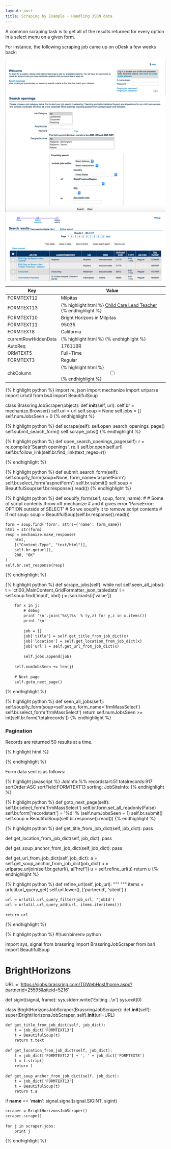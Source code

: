 ```yaml
---
layout: post
title: Scraping by Example - Handling JSON data
---
```


A common scraping task is to get all of the results returned for every option
in a select menu on a given form.

For instance, the following scraping job came up on oDesk a few weeks back:

![Form Image 1](/assets/brassring/1.png)
![Form Image 1](/assets/brassring/2.png)
![Form Image 1](/assets/brassring/3.png)

<table>
  <thead>
    <tr>
      <th>Key</th>
      <th>Value</th>
    </tr>
  </thead>
  <tbody>
    <tr>
      <td>FORMTEXT12</td>
      <td>Milpitas</td>
    </tr>
    <tr>
      <td>FORMTEXT13</td> 
      <td>{% highlight html %}
<input type='hidden' value="leadteacher">
</input>
<a href="jobdetails.aspx?SID=%5eY4xaA%2fHuxO7HUAxWgQZaaF5irzzrwqM_slp_rhc_Fd7LOkibpxyWh7faRjNg%2f29PF5WbMpEH&jobId=427661&type=search&JobReqLang=1&recordstart=1&JobSiteId=5216&JobSiteInfo=427661_5216&GQId=480">
  Child Care Lead Teacher
</a>{% endhighlight %}</td>
    </tr>
    <tr>
      <td>FORMTEXT10</td>
      <td> Bright Horizons in Milpitas</td>
    </tr>
    <tr>
      <td>FORMTEXT11</td> 
      <td>95035</td>
    </tr>
    <tr>
      <td>FORMTEXT8</td>
      <td>California</td>
    </tr>
    <tr>
      <td>currentRowHiddenData</td>
      <td>{% highlight html %}
<input type='hidden' 
  name='hidJobSiteId' 
  id='hidJobSiteId_427661'  
  value='427661_5216' />
<input type='hidden' 
  name='hidJobGQId'  
  value='480' />
      {% endhighlight %}</td>
    </tr>
    <tr>
      <td>AutoReq</td>
      <td>17611BR</td>
    </tr>
    <tr>
      <td>ORMTEXT5</td> 
      <td>Full-Time</td>
    </tr>
    <tr>
      <td>FORMTEXT3</td>
      <td>Regular</td>
    </tr>
    <tr>
      <td>chkColumn</td>
      <td>{% highlight html %}
<label for='427661'></label>
<div style='text-align:center'>
  <input type='checkbox' title='leadteacher' 
      id='427661' name='chkJobClientIds' 
      value='427661|1|480' 
      onClick=javascript:onCheckJob('427661',427661,'1','480','1'); 
  />
</div>
     {% endhighlight %}</td>
    </tr>
  </tbody>
</table>

{% highlight python %}
import re, json
import mechanize
import urlparse
import urlutil
from bs4 import BeautifulSoup

class BrassringJobScraper(object):
    def __init__(self, url):
        self.br = mechanize.Browser()
        self.url = url
        self.soup = None
        self.jobs = []
        self.numJobsSeen = 0
{% endhighlight %}

{% highlight python %}
def scrape(self):
    self.open_search_openings_page()
    self.submit_search_form()
    self.scrape_jobs()
{% endhighlight %}

{% highlight python %}
def open_search_openings_page(self):
    r = re.compile(r'Search openings', re.I)
    self.br.open(self.url)
    self.br.follow_link(self.br.find_link(text_regex=r))

{% endhighlight %}

{% highlight python %}
def submit_search_form(self):
    self.soupify_form(soup=None, form_name='aspnetForm')
    self.br.select_form('aspnetForm')
    self.br.submit()
    self.soup = BeautifulSoup(self.br.response().read())
{% endhighlight %}

{% highlight python %}
def soupify_form(self, soup, form_name):
    #
    # Some of script contents throw off mechanize
    # and it gives error 'ParseError: OPTION outside of SELECT'
    # So we soupify it to remove script contents
    #
    if not soup:
        soup = BeautifulSoup(self.br.response().read())

    form = soup.find('form', attrs={'name': form_name})
    html = str(form)
    resp = mechanize.make_response(
        html, 
        [("Content-Type", "text/html")],
        self.br.geturl(),
        200, "OK"
    )
    self.br.set_response(resp)

{% endhighlight %}

{% highlight python %}
def scrape_jobs(self):
    while not self.seen_all_jobs():
        t = 'ctl00_MainContent_GridFormatter_json_tabledata'
        i = self.soup.find('input', id=t)
        j = json.loads(i['value'])

        for x in j:
            # debug
            print '\n'.join('%s\t%s' % (y,z) for y,z in x.items())
            print '\n'

            job = {}
            job['title'] = self.get_title_from_job_dict(x)
            job['location'] = self.get_location_from_job_dict(x)
            job['url'] = self.get_url_from_job_dict(x)

            self.jobs.append(job)

        self.numJobsSeen += len(j)

        # Next page
        self.goto_next_page()
{% endhighlight %}

{% highlight python %}
def seen_all_jobs(self):
    self.soupify_form(soup=self.soup, form_name='frmMassSelect')
    self.br.select_form('frmMassSelect')
    return self.numJobsSeen >= int(self.br.form['totalrecords'])
{% endhighlight %}

### Pagination

Records are returned 50 results at a time. 

{% highlight html %}
<form name="frmMassSelect" method="post" action="searchresults.aspx?SID=^Ma_slp_rhc_ooksXuPqc_slp_rhc__slp_rhc_4aAdjbWLwoLkE4hXrS/w7UiUsLxM6pDX4cUsEv3OAkRPQnDuWC" style="visibility:hidden" aria-hidden="true">
  <input type="hidden" name="JobInfo" value="">
  <input type="hidden" name="recordstart" value="1">
  <input type="hidden" name="totalrecords" value="917">
  <input type="hidden" name="sortOrder" value="ASC">
  <input type="hidden" name="sortField" value="FORMTEXT13">
  <input type="hidden" name="sorting" value="">
  <input type="hidden" name="JobSiteInfo" value="">
</form>
{% endhighlight %}

Form data sent is as follows:

{% highlight javascript %}
JobInfo:%%
recordstart:51
totalrecords:917
sortOrder:ASC
sortField:FORMTEXT13
sorting:
JobSiteInfo:
{% endhighlight %}

{% highlight python %}
def goto_next_page(self):
    self.br.select_form('frmMassSelect')
    self.br.form.set_all_readonly(False)
    self.br.form['recordstart'] = '%d' % (self.numJobsSeen + 1)
    self.br.submit()
    self.soup = BeautifulSoup(self.br.response().read())
{% endhighlight %}

{% highlight python %}
def get_title_from_job_dict(self, job_dict):
    pass

def get_location_from_job_dict(self, job_dict):
    pass

def get_soup_anchor_from_job_dict(self, job_dict):
    pass

def get_url_from_job_dict(self, job_dict):
    a = self.get_soup_anchor_from_job_dict(job_dict)
    u = urlparse.urljoin(self.br.geturl(), a['href'])
    u = self.refine_url(u)
    return u
{% endhighlight %}

{% highlight python %}
def refine_url(self, job_url):
    """
    """
    items = urlutil.url_query_get(
        self.url.lower(), 
        ['partnerid', 'siteid']
    )

    url = urlutil.url_query_filter(job_url, 'jobId')
    url = urlutil.url_query_add(url, items.iteritems())

    return url
{% endhighlight %}

{% highlight python %}
#!/usr/bin/env python

import sys, signal
from brassring import BrassringJobScraper
from bs4 import BeautifulSoup

# BrightHorizons
URL = 'https://sjobs.brassring.com/TGWebHost/home.aspx?partnerid=25595&siteid=5216'

def sigint(signal, frame):
    sys.stderr.write('Exiting...\n')
    sys.exit(0)    

class BrightHorizonsJobScraper(BrassringJobScraper):
    def __init__(self):
        super(BrightHorizonsJobScraper, self).__init__(url=URL)

    def get_title_from_job_dict(self, job_dict):
        t = job_dict['FORMTEXT13']
        t = BeautifulSoup(t)
        return t.text

    def get_location_from_job_dict(self, job_dict):
        l = job_dict['FORMTEXT12'] + ', ' + job_dict['FORMTEXT8']
        l = l.strip()
        return l

    def get_soup_anchor_from_job_dict(self, job_dict):
        t = job_dict['FORMTEXT13']
        t = BeautifulSoup(t)
        return t.a

if __name__ == '__main__':
    signal.signal(signal.SIGINT, sigint)

    scraper = BrightHorizonsJobScraper()
    scraper.scrape()

    for j in scraper.jobs:
        print j
{% endhighlight %}
